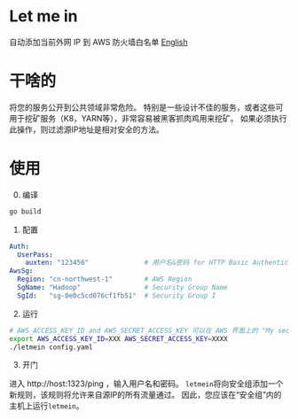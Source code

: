# Let me in
自动添加当前外网 IP 到 AWS 防火墙白名单
[English](./README.md)

# 干啥的

将您的服务公开到公共领域非常危险。
特别是一些设计不佳的服务，或者这些可用于挖矿服务（K8，YARN等），非常容易被黑客抓肉鸡用来挖矿。
如果必须执行此操作，则过滤源IP地址是相对安全的方法。

# 使用

0. 编译

```bash
go build
```

1. 配置
   
```yaml
Auth:
  UserPass:
    auxten: "123456"              # 用户名&密码 for HTTP Basic Authentication
AwsSg:
  Region: "cn-northwest-1"        # AWS Region
  SgName: "Hadoop"                # Security Group Name
  SgId:   "sg-0e0c5cd076cf1fb51"  # Security Group I
```
2. 运行

```bash
# AWS_ACCESS_KEY_ID and AWS_SECRET_ACCESS_KEY 可以在 AWS 界面上的 "My security credentials" 获取
export AWS_ACCESS_KEY_ID=XXX AWS_SECRET_ACCESS_KEY=XXXX 
./letmein config.yaml
```

3. 开门

进入 http://host:1323/ping ，输入用户名和密码。
`letmein`将向安全组添加一个新规则，该规则将允许来自源IP的所有流量通过。
因此，您应该在“安全组”内的主机上运行`letmein`。
